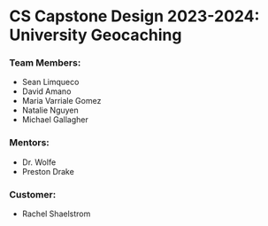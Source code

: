 # CS Capstone Design 2023-2024: University Geocaching

### Team Members:
- Sean Limqueco
- David Amano
- Maria Varriale Gomez
- Natalie Nguyen 
- Michael Gallagher

### Mentors:
- Dr. Wolfe
- Preston Drake

### Customer:
- Rachel Shaelstrom
